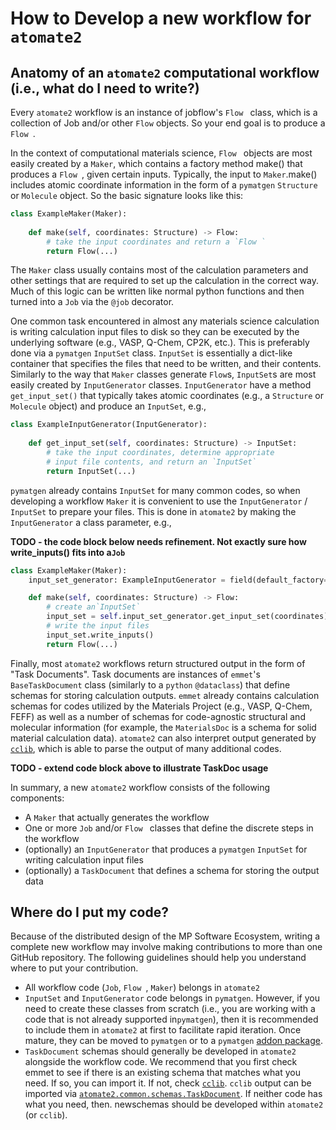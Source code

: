 # How to Develop a new workflow for `atomate2`

## Anatomy of an `atomate2` computational workflow (i.e., what do I need to write?)

Every `atomate2` workflow is an instance of jobflow's `Flow ` class, which is a collection of Job and/or other `Flow` objects. So your end goal is to produce a `Flow `.

In the context of computational materials science, `Flow ` objects are most easily created by a `Maker`, which contains a factory method make() that produces a `Flow `, given certain inputs. Typically, the input to `Maker`.make() includes atomic coordinate information in the form of a `pymatgen` `Structure` or `Molecule` object. So the basic signature looks like this:

```python
class ExampleMaker(Maker):
    
    def make(self, coordinates: Structure) -> Flow:
        # take the input coordinates and return a `Flow `
        return Flow(...)
```

The `Maker` class usually contains most of the calculation parameters and other settings that are required to set up the calculation in the correct way. Much of this logic can be written like normal python functions and then turned into a `Job` via the `@job` decorator. 

One common task encountered in almost any materials science calculation is writing calculation input files to disk so they can be executed by the underlying software (e.g., VASP, Q-Chem, CP2K, etc.). This is preferably done via a `pymatgen` `InputSet` class. `InputSet` is essentially a dict-like container that specifies the files that need to be written, and their contents. Similarly to the way that `Maker` classes generate `Flow`s, `InputSet`s are most easily created by `InputGenerator` classes. `InputGenerator`
have a method `get_input_set()` that typically takes atomic coordinates (e.g., a `Structure` or `Molecule` object) and produce an `InputSet`, e.g.,

```python
class ExampleInputGenerator(InputGenerator):
    
    def get_input_set(self, coordinates: Structure) -> InputSet:
        # take the input coordinates, determine appropriate
        # input file contents, and return an `InputSet`
        return InputSet(...)
```

`pymatgen` already contains `InputSet` for many common codes, so when developing a workflow `Maker` it is convenient to use the `InputGenerator` / `InputSet` to prepare your files. This is done in `atomate2` by making the `InputGenerator` a class parameter, e.g.,

**TODO - the code block below needs refinement. Not exactly sure how write_inputs() fits into a`Job`**

```python
class ExampleMaker(Maker):
    input_set_generator: ExampleInputGenerator = field(default_factory=ExampleInputGenerator)

    def make(self, coordinates: Structure) -> Flow:
        # create an`InputSet`
        input_set = self.input_set_generator.get_input_set(coordinates)
        # write the input files
        input_set.write_inputs()
        return Flow(...)
```

Finally, most `atomate2` workflows return structured output in the form of "Task Documents". Task documents are instances of `emmet`'s `BaseTaskDocument` class (similarly to a `python` `@dataclass`) that define schemas for storing calculation outputs. `emmet` already contains calculation schemas for codes utilized by the Materials Project (e.g., VASP, Q-Chem, FEFF) as well as a number of schemas for code-agnostic structural and molecular information (for example, the `MaterialsDoc` is a schema for solid material calculation data). `atomate2` can also interpret output generated by [`cclib`](https://cclib.github.io/), which is able to parse the output of many additional codes.

**TODO - extend code block above to illustrate TaskDoc usage**

In summary, a new `atomate2` workflow consists of the following components:
 - A `Maker` that actually generates the workflow
 - One or more `Job` and/or `Flow ` classes that define the discrete steps in the workflow
 - (optionally) an `InputGenerator` that produces a `pymatgen` `InputSet` for writing calculation input files
 - (optionally) a `TaskDocument` that defines a schema for storing the output data

## Where do I put my code?

Because of the distributed design of the MP Software Ecosystem, writing a complete new workflow may involve making contributions to more than one GitHub repository. The following guidelines should help you understand where to put your contribution.

 - All workflow code (`Job`, `Flow `, `Maker`) belongs in `atomate2`
 - `InputSet` and `InputGenerator` code belongs in `pymatgen`. However, if you need to create these classes from scratch (i.e., you are working with a code that is not already supported in`pymatgen`), then it is recommended to include them in `atomate2` at first to facilitate rapid iteration. Once mature, they can be moved to `pymatgen` or to a `pymatgen` [addon package](https://pymatgen.org/addons).
 - `TaskDocument` schemas should generally be developed in `atomate2` alongside the workflow code. We recommend that you first check emmet to see if there is an existing schema that matches what you need. If so, you can import it. If not, check [`cclib`](https://cclib.github.io/). `cclib` output can be imported via [`atomate2.common.schemas.TaskDocument`](https://github.com/materialsproject/atomate2/blob/main/src/atomate2/common/schemas/cclib.py). If neither code has what you need, then. newschemas should be developed within `atomate2` (or `cclib`).
